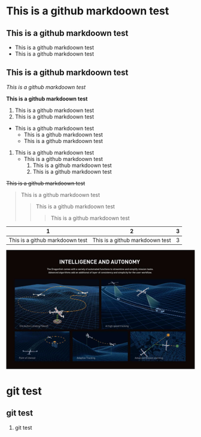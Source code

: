 # This is a github markdoown test

## This is a github markdoown test

- This is a github markdoown test
- This is a github markdoown test

## This is a github markdoown test

*This is a github markdoown test* 

**This is a github markdoown test**

1. This is a github markdoown test
2. This is a github markdoown test

- This is a github markdoown test
  - This is a github markdoown test
  - This is a github markdoown test

  
1. This is a github markdoown test
   - This is a github markdoown test
        1. This is a github markdoown test
        2. This is a github markdoown test

~~This is a github markdoown test~~

> This is a github markdoown test
>> This is a github markdoown test
>>> This is a github markdoown test

1 | 2 | 3
--- | --- | --- 
This is a github markdoown test | This is a github markdoown test | 3 

![imaege](./Dragonfish2.png)

# git test

## git test

1. git test
   